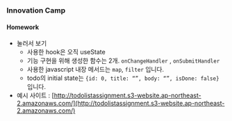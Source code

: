 ### Innovation Camp
#### Homework
- 눌러서 보기
    - 사용한 hook은 오직 useState
    - 기능 구현을 위해 생성한 함수는 2개. `onChangeHandler` , `onSubmitHandler`
    - 사용한 javascript 내장 메서드는 `map`, `filter` 입니다.
    - todo의 initial state는 `{id: 0, title: “”, body: “”, isDone: false}` 입니다.
- 예시 사이트 : [http://todolistassignment.s3-website.ap-northeast-2.amazonaws.com/](http://todolistassignment.s3-website.ap-northeast-2.amazonaws.com/)
